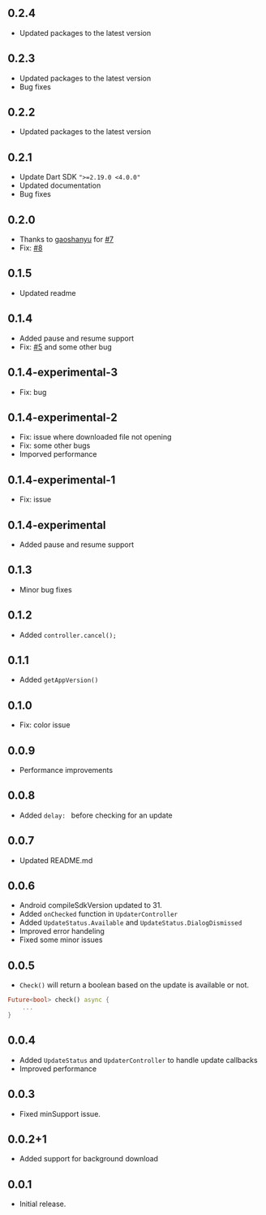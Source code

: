 ## 0.2.4
- Updated packages to the latest version

## 0.2.3
- Updated packages to the latest version
- Bug fixes

## 0.2.2
- Updated packages to the latest version

## 0.2.1
- Update Dart SDK `">=2.19.0 <4.0.0"`
- Updated documentation
- Bug fixes

## 0.2.0
- Thanks to [gaoshanyu](https://github.com/gaoshanyu) for [#7](https://github.com/MarsadMaqsood/updater/pull/7)
- Fix: [#8](https://github.com/MarsadMaqsood/updater/pull/8)


## 0.1.5
- Updated readme
## 0.1.4
- Added pause and resume support
- Fix: [#5](https://github.com/MarsadMaqsood/updater/pull/5#issue-1407313885) and some other bug

## 0.1.4-experimental-3
- Fix: bug

## 0.1.4-experimental-2
- Fix: issue where downloaded file not opening
- Fix: some other bugs
- Imporved performance

## 0.1.4-experimental-1
- Fix: issue

## 0.1.4-experimental
- Added pause and resume support

## 0.1.3
- Minor bug fixes

## 0.1.2
- Added `controller.cancel();`

## 0.1.1
- Added `getAppVersion()`

## 0.1.0
- Fix: color issue

## 0.0.9
- Performance improvements

## 0.0.8
- Added `delay: ` before checking for an update

## 0.0.7
- Updated README.md

## 0.0.6
- Android compileSdkVersion updated to 31.
- Added `onChecked` function in `UpdaterController`
- Added `UpdateStatus.Available` and `UpdateStatus.DialogDismissed`
- Improved error handeling
- Fixed some minor issues

## 0.0.5
- `Check()` will return a boolean based on the update is available or not.
```dart
Future<bool> check() async {
    ...
}
```

## 0.0.4
- Added `UpdateStatus` and `UpdaterController` to handle update callbacks
- Improved performance

## 0.0.3
- Fixed minSupport issue.

## 0.0.2+1
- Added support for background download

## 0.0.1
* Initial release.
